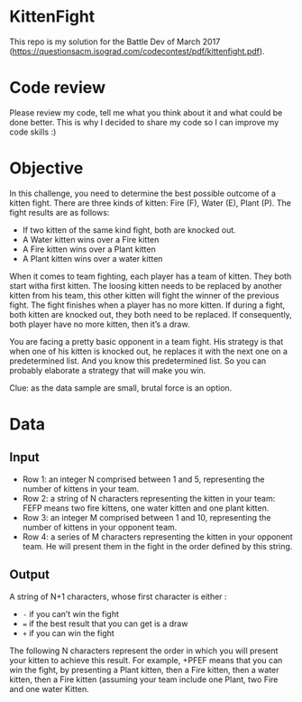 # KittenFight

This repo is my solution for the Battle Dev of March 2017 (https://questionsacm.isograd.com/codecontest/pdf/kittenfight.pdf).

# Code review

Please review my code, tell me what you think about it and what could be done better. This is why I decided to share my code so I can improve my code skills :)

# Objective
In this challenge, you need to determine the best possible outcome of a kitten fight. There are three kinds of kitten: Fire (F), Water (E), Plant (P). The fight results are as follows:
- If two kitten of the same kind fight, both are knocked out.
- A Water kitten wins over a Fire kitten
- A Fire kitten wins over a Plant kitten
- A Plant kitten wins over a water kitten

When it comes to team fighting, each player has a team of kitten. They both start witha first kitten. The loosing kitten needs to be replaced by another kitten from his team, this other kitten will fight the winner of the previous fight. The fight finishes when a player has no more kitten. If during a fight, both kitten are knocked out, they both need to be replaced. If consequently, both player have no more kitten, then it’s a draw.

You are facing a pretty basic opponent in a team fight. His strategy is that when one of his kitten is knocked out, he replaces it with the next one on a predetermined list. And you know this predetermined list. So you can probably elaborate a strategy that will make you win.

Clue: as the data sample are small, brutal force is an option.

# Data
## Input

- Row 1: an integer N comprised between 1 and 5, representing the number of kittens in your team.
- Row 2: a string of N characters representing the kitten in your team: FEFP means two fire kittens, one water kitten and one plant kitten.
- Row 3: an integer M comprised between 1 and 10, representing the number of kittens in your opponent team.
- Row 4: a series of M characters representing the kitten in your opponent team. He will present them in the fight in the order defined by this string.

## Output

A string of N+1 characters, whose first character is either :
- `-` if you can’t win the fight
- `=` if the best result that you can get is a draw
- `+` if you can win the fight

The following N characters represent the order in which you will present your kitten to achieve this result. For example, +PFEF means that you can win the fight, by presenting a Plant kitten, then a Fire kitten, then a water kitten, then a Fire kitten (assuming your team include one Plant, two Fire and one water Kitten.
